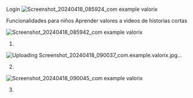 Login
![Screenshot_20240418_085924_com example valorix](https://github.com/Patahu/Valori/assets/55921419/a147c04a-c43f-43d1-a8a1-cd14f1f906fb)

Funcionalidades para niños
Aprender valores a videos de historias cortas

![Screenshot_20240418_085942_com example valorix](https://github.com/Patahu/Valori/assets/55921419/8c2504f8-4745-4306-8aa6-08e4dcbac447)

1.
![Uploading Screenshot_20240418_090037_com.example.valorix.jpg…]()

2.
![Screenshot_20240418_090045_com example valorix](https://github.com/Patahu/Valori/assets/55921419/d2961192-4562-4945-8840-c2049e46d133)

3. 
